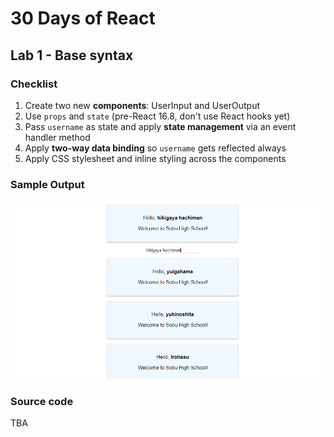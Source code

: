 # 30 Days of React

## Lab 1 - Base syntax
### Checklist
  1. Create two new **components**: UserInput and UserOutput
  1. Use `props` and `state` (pre-React 16.8, don't use React hooks yet)
  1. Pass `username` as state and apply **state management** via an event handler method
  1. Apply **two-way data binding** so `username` gets reflected always
  1. Apply CSS stylesheet and inline styling across the components

### Sample Output
![Lab 1 screenshot](./images/lab-1.png)

### Source code
TBA